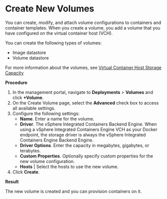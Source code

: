 # Create New Volumes #

You can create, modify, and attach volume configurations to containers and container templates. When you create a volume, you add a volume that you have configured on the virtual container host (VCH).

You can create the following types of volumes:

- Image datastore
- Volume datastore

For more information about the volumes, see [Virtual Container Host Storage Capacity](../vic_vsphere_admin/vch_storage.md)

**Procedure**

1. In the management portal, navigate to **Deployments** > **Volumes** and click **+Volume**.
2. On the Create Volume page, select the **Advanced** check box to access all available settings.
2. Configure the following settings:
    - **Name**. Enter a name for the volume.
    - **Driver**. The vSphere Integrated Containers Backend Engine. When using a vSphere Integrated Containers Engine VCH as your Docker endpoint, the storage driver is always the vSphere Integrated Containers Engine Backend Engine.
    - **Driver Options**. Enter the capacity in megabytes, gigabytes, or terabytes.
    - **Custom Properties**. Optionally specify custom properties for the new volume configuration. 
    - **Hosts** | Select the hosts to use the new volume.
3. Click **Create**.


**Result**

The new volume is created and you can provision containers on it.